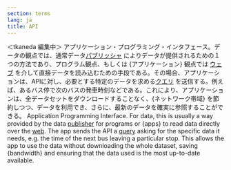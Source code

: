 ```yaml
---
section: terms
lang: ja
title: API
---
```

＜tkaneda 編集中＞
アプリケーション・プログラミング・インタフェース。データの観点では、通常データ[パブリッシャ](/glossary/ja/terms/publisher/) によりデータが提供されるための１つの方法であり、プログラム観点、もしくは {アプリケーション} 観点では [ウェブ](/glossary/ja/terms/web/) を介して直接データを読み込むための手段である。その場合、アプリケーションは、APIに対し、必要とする特定のデータを求める[クエリ](/glossary/ja/terms/query/) を送信する。例えば、あるバス停で次のバスの発車時刻などである。これにより、アプリケーションは、全データセットをダウンロードすることなく、{ネットワーク帯域} を節約しつつ、データを利用でき、さらに、最新のデータを確実に参照することができる。
Application Programming Interface. For data, this is usually a way provided by the data [publisher](/glossary/en/terms/publisher/) for programs or {apps} to read data directly over the [web](/glossary/en/terms/web/). The app sends the API a [query](/glossary/en/terms/query/) asking for the specific data it needs, e.g. the time of the next bus leaving a particular stop. This allows the app to use the data without downloading the whole dataset, saving {bandwidth} and ensuring that the data used is the most up-to-date available.
